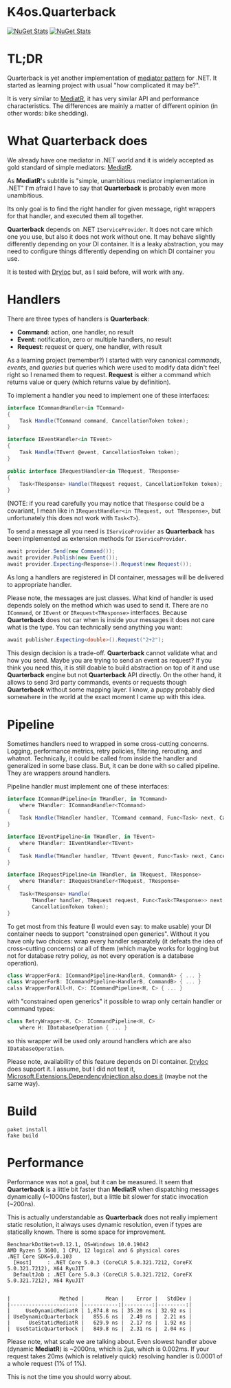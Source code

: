 # K4os.Quarterback

[![NuGet Stats](https://img.shields.io/nuget/v/K4os.Quarterback.svg?label=K4os.Quarterback&logo=nuget)](https://www.nuget.org/packages/K4os.Quarterback)
[![NuGet Stats](https://img.shields.io/nuget/v/K4os.Quarterback.Abstractions.svg?label=K4os.Quarterback.Abstractions&logo=nuget)](https://www.nuget.org/packages/K4os.Quarterback.Abstractions)

# TL;DR

Quarterback is yet another implementation of 
[mediator pattern](https://en.wikipedia.org/wiki/Mediator_pattern) for .NET.
It started as learning project with usual "how complicated it may be?".

It is very similar to [MediatR](https://github.com/jbogard/MediatR), 
it has very similar API and performance characteristics.
The differences are mainly a matter of different opinion (in other words: bike shedding).

# What Quarterback does

We already have one mediator in .NET world and it is widely accepted as gold standard of simple mediators: 
[MediatR](https://github.com/jbogard/MediatR).

As **MediatR**'s subtitle is "simple, unambitious mediator implementation in .NET" I'm afraid 
I have to say that **Quarterback** is probably even more unambitious. 

Its only goal is to find the right handler for given message, right wrappers for that handler, 
and executed them all together. 

**Quarterback** depends on .NET `IServiceProvider`. It does not care which one you use, 
but also it does not work without one. It may behave slightly differently depending on your 
DI container. It is a leaky abstraction, you may need to configure things differently 
depending on which DI container you use. 

It is tested with [DryIoc](https://github.com/dadhi/DryIoc) but, as I said before, will work with any.

# Handlers

There are three types of handlers is **Quarterback**:

* **Command**: action, one handler, no result 
* **Event**: notification, zero or multiple handlers, no result
* **Request**: request or query, one handler, with result

As a learning project (remember?) I started with very canonical *commands*, *events*, and *queries* 
but queries which were used to modify data didn't feel right so I renamed them to request.
**Request** is either a command which returns value or query (which returns value by definition).

To implement a handler you need to implement one of these interfaces:

```c#
interface ICommandHandler<in TCommand>
{
    Task Handle(TCommand command, CancellationToken token);
}

interface IEventHandler<in TEvent>
{
    Task Handle(TEvent @event, CancellationToken token);
}

public interface IRequestHandler<in TRequest, TResponse>
{
    Task<TResponse> Handle(TRequest request, CancellationToken token);
}
```

(NOTE: if you read carefully you may notice that `TResponse` could be a covariant, 
I mean like in `IRequestHandler<in TRequest, out TResponse>`, but unfortunately this does 
not work with `Task<T>`).

To send a message all you need is `IServiceProvider` as **Quarterback** has been implemented
as extension methods for `IServiceProvider`.

```c#
await provider.Send(new Command());
await provider.Publish(new Event());
await provider.Expecting<Response>().Request(new Request()); 
```

As long a handlers are registered in DI container, messages will be delivered to appropriate handler.

Please note, the messages are just classes. What kind of handler is used depends solely on the method
which was used to send it. There are no `ICommand`, or `IEvent` or `IRequest<TResponse>` interfaces.
Because **Quarterback** does not car when is inside your messages it does not care what is the type.
You can technically send anything you want:

```c#
await publisher.Expecting<double>().Request("2+2");
```

This design decision is a trade-off. **Quarterback** cannot validate what and how you send.
Maybe you are trying to send an event as request? If you think you need this, it is still 
doable to build abstraction on top of it and use **Quarterback** engine but not **Quarterback** 
API directly. On the other hand, it allows to send 3rd party commands, events or requests though
**Quarterback** without some mapping layer. I know, a puppy probably died somewhere in the world
at the exact moment I came up with this idea.

# Pipeline

Sometimes handlers need to wrapped in some cross-cutting concerns. Logging, performance metrics, 
retry policies, filtering, rerouting, and whatnot. Technically, it could be called from inside 
the handler and generalized in some base class. 
But, it can be done with so called pipeline. They are wrappers around handlers.

Pipeline handler must implement one of these interfaces:

```c#
interface ICommandPipeline<in THandler, in TCommand>
    where THandler: ICommandHandler<TCommand>
{
    Task Handle(THandler handler, TCommand command, Func<Task> next, CancellationToken token);
}

interface IEventPipeline<in THandler, in TEvent>
    where THandler: IEventHandler<TEvent>
{
    Task Handle(THandler handler, TEvent @event, Func<Task> next, CancellationToken token);
}

interface IRequestPipeline<in THandler, in TRequest, TResponse>
    where THandler: IRequestHandler<TRequest, TResponse>
{
    Task<TResponse> Handle(
        THandler handler, TRequest request, Func<Task<TResponse>> next,
        CancellationToken token);
}
```

To get most from this feature (I would even say: to make usable) your DI container
needs to support "constrained open generics".
Without it you have only two choices: wrap every handler separately 
(it defeats the idea of cross-cutting concerns) or all of them (which maybe works for logging
but not for database retry policy, as not every operation is a database operation).  

```c#
class WrapperForA: ICommandPipeline<HandlerA, CommandA> { ... }
class WrapperForB: ICommandPipeline<HandlerB, CommandB> { ... }
calss WrapperForAll<H, C>: ICommandPipeline<H, C> { ... }
```

with "constrained open generics" it possible to wrap only certain handler or command types:

```c#
class RetryWrapper<H, C>: ICommandPipeline<H, C> 
    where H: IDatabaseOperation { ... }
```

so this wrapper will be used only around handlers which are also `IDatabaseOperation`.

Please note, availability of this feature depends on DI container. 
[DryIoc](https://github.com/dadhi/DryIoc) does support it. I assume, but I did not test it,
[Microsoft.Extensions.DependencyInjection also does it](https://jimmybogard.com/constrained-open-generics-support-merged-in-net-core-di-container/)
(maybe not the same way).


# Build

```shell
paket install
fake build
```

# Performance

Performance was not a goal, but it can be measured.
It seem that **Quarterback** is a little bit faster than **MediatR** when 
dispatching messages dynamically (~1000ns faster), but a little bit slower 
for static invocation (~200ns).

This is actually understandable as **Quarterback** does not really implement 
static resolution, it always uses dynamic resolution, even if types are statically known.
There is some space for improvement.

```
BenchmarkDotNet=v0.12.1, OS=Windows 10.0.19042
AMD Ryzen 5 3600, 1 CPU, 12 logical and 6 physical cores
.NET Core SDK=5.0.103
  [Host]     : .NET Core 5.0.3 (CoreCLR 5.0.321.7212, CoreFX 5.0.321.7212), X64 RyuJIT
  DefaultJob : .NET Core 5.0.3 (CoreCLR 5.0.321.7212, CoreFX 5.0.321.7212), X64 RyuJIT


|                Method |       Mean |    Error |   StdDev |
|---------------------- |-----------:|---------:|---------:|
|     UseDynamicMediatR | 1,874.8 ns | 35.20 ns | 32.92 ns |
| UseDynamicQuarterback |   855.6 ns |  2.49 ns |  2.21 ns |
|      UseStaticMediatR |   629.9 ns |  2.17 ns |  1.92 ns |
|  UseStaticQuarterback |   849.8 ns |  2.31 ns |  2.04 ns |
```

Please note, what scale we are talking about. 
Even slowest handler above (dynamic **MediatR**) is ~2000ns, which is 2μs, which is 0.002ms. 
If your request takes 20ms (which is relatively quick) resolving handler is 0.0001 of a 
whole request (1% of 1%).

This is not the time you should worry about.
